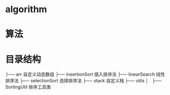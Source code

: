 # algorithm

# 算法

# 目录结构
├── arr 自定义动态数组
├── insertionSort 插入排序法
├── linearSearch 线性排序法
├── selectionSort 选择排序法
├── stack 自定义栈
├── utils
│   ├── SortingUtil 排序工具类


